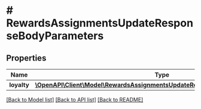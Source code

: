 # # RewardsAssignmentsUpdateResponseBodyParameters

## Properties

Name | Type | Description | Notes
------------ | ------------- | ------------- | -------------
**loyalty** | [**\OpenAPI\Client\Model\RewardsAssignmentsUpdateResponseBodyParametersLoyalty**](RewardsAssignmentsUpdateResponseBodyParametersLoyalty.md) |  | [optional]

[[Back to Model list]](../../README.md#models) [[Back to API list]](../../README.md#endpoints) [[Back to README]](../../README.md)
